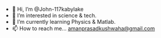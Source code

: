 - 👋 Hi, I’m @John-117kabylake
- 👀 I’m interested in science & tech. 
- 🌱 I’m currently learning Physics & Matlab.
- 📫 How to reach me...
amanprasadkushwaha@gmail.com

<!---
John-117kabylake/John-117kabylake is a ✨ special ✨ repository because its `README.md` (this file) appears on your GitHub profile.
You can click the Preview link to take a look at your changes.
--->
